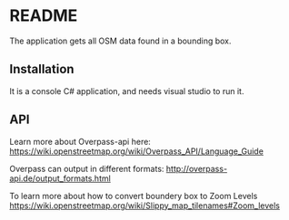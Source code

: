 # README
The application gets all OSM data found in a bounding box.
## Installation
It is a console C# application, and needs visual studio to run it.
## API
Learn more about Overpass-api here: https://wiki.openstreetmap.org/wiki/Overpass_API/Language_Guide

Overpass can output in different formats:
http://overpass-api.de/output_formats.html

To learn more about how to convert boundery box to Zoom Levels
https://wiki.openstreetmap.org/wiki/Slippy_map_tilenames#Zoom_levels
